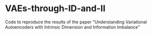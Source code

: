 # VAEs-through-ID-and-II
Code to reproduce the results of the paper "Understanding Variational Autoencoders with Intrinsic Dimension and Information Imbalance"
